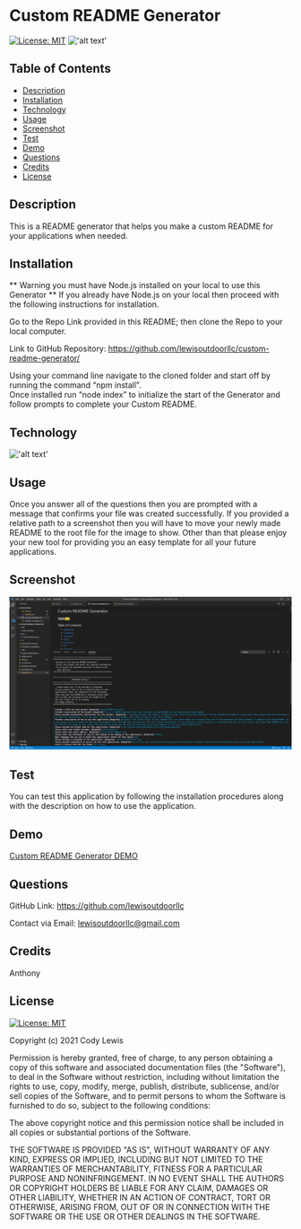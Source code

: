  
  # Custom README Generator 
  [![License: MIT](https://img.shields.io/badge/License-MIT-yellow.svg)](https://opensource.org/licenses/MIT)  !['alt text'](https://img.shields.io/badge/JavaScript-100%25-blue)
  ## Table of Contents 
  
  * [Description](#description)
  * [Installation](#installation)
  * [Technology](#technology)
  * [Usage](#usage)
  * [Screenshot](#screenshot)
  * [Test](#test)
  * [Demo](#demo)
  * [Questions](#questions)
  * [Credits](#credits)
  * [License](#license)
  
  ## Description

  This is a README generator that helps you make a custom README for your applications when needed.
  
  ## Installation

  ** Warning you must have Node.js installed on your local to use this Generator ** If you already have Node.js on your local then proceed with the following instructions for installation.  
  
  Go to the Repo Link provided in this README; then clone the Repo to your local computer.   

  Link to GitHub Repository: https://github.com/lewisoutdoorllc/custom-readme-generator/ 
  
  Using your command line navigate to the cloned folder and start off by running the command “npm install”.  
  Once installed run “node index” to initialize the start of the Generator and follow prompts to complete your Custom README.
  
  ## Technology
  
  !['alt text'](https://img.shields.io/badge/JavaScript-100%25-blue)
  
  ## Usage

  Once you answer all of the questions then you are prompted with a message that confirms your file was created successfully. If you provided a relative path to a screenshot then you will have to move your newly made README to the root file for the image to show. Other than that please enjoy your new tool for providing you an easy template for all your future applications.

  ## Screenshot
    
  ![Custom README Generator](./pics/screenShotTest.png)

  ## Test

  You can test this application by following the installation procedures along with the description on how to use the application.

  ## Demo

  [Custom README Generator DEMO](https://drive.google.com/file/d/1YjrD20ckW-h6oApcFbM7fpRoxlWMxhYQ/view)

  ## Questions  

  GitHub Link: https://github.com/lewisoutdoorllc
  
  Contact via Email: lewisoutdoorllc@gmail.com

  ## Credits
  Anthony

  ## License
  [![License: MIT](https://img.shields.io/badge/License-MIT-yellow.svg)](https://opensource.org/licenses/MIT)
  
  Copyright (c) 2021 Cody Lewis

Permission is hereby granted, free of charge, to any person obtaining
a copy of this software and associated documentation files (the
"Software"), to deal in the Software without restriction, including
without limitation the rights to use, copy, modify, merge, publish,
distribute, sublicense, and/or sell copies of the Software, and to
permit persons to whom the Software is furnished to do so, subject to
the following conditions:

The above copyright notice and this permission notice shall be
included in all copies or substantial portions of the Software.

THE SOFTWARE IS PROVIDED "AS IS", WITHOUT WARRANTY OF ANY KIND,
EXPRESS OR IMPLIED, INCLUDING BUT NOT LIMITED TO THE WARRANTIES OF
MERCHANTABILITY, FITNESS FOR A PARTICULAR PURPOSE AND
NONINFRINGEMENT. IN NO EVENT SHALL THE AUTHORS OR COPYRIGHT HOLDERS BE
LIABLE FOR ANY CLAIM, DAMAGES OR OTHER LIABILITY, WHETHER IN AN ACTION
OF CONTRACT, TORT OR OTHERWISE, ARISING FROM, OUT OF OR IN CONNECTION
WITH THE SOFTWARE OR THE USE OR OTHER DEALINGS IN THE SOFTWARE.
    